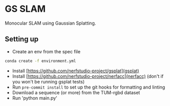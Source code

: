 # GS SLAM
Monocular SLAM using Gaussian Splatting.

## Setting up
- Create an env from the spec file

``` sh
conda create -f environment.yml
```

- Install [https://github.com/nerfstudio-project/gsplat](gsplat)
- Install [https://github.com/nerfstudio-project/nerfacc](nerfacc) (don't if you won't be running gsplat tests)
- Run `pre-commit install` to set up the git hooks for formatting and linting
- Download a sequence (or more) from the TUM-rgbd dataset
- Run 'python main.py'
